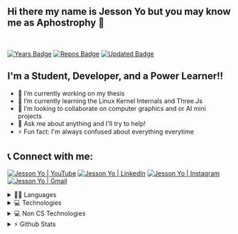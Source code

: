 [youtube]: https://www.youtube.com/channel/UCQb7qBNuyF9tyofwAQn8psg
[instagram]: https://www.instagram.com/jessonyoo/
[linkedin]: https://www.linkedin.com/in/jesson-yo/
[mailto]: mailto:aphostrophy@gmail.com

## Hi there my name is Jesson Yo but you may know me as Aphostrophy 👋
<br/>

[![Years Badge](https://badges.pufler.dev/years/aphostrophy)](https://badges.pufler.dev)
[![Repos Badge](https://badges.pufler.dev/repos/aphostrophy)](https://badges.pufler.dev)
[![Updated Badge](https://badges.pufler.dev/updated/aphostrophy/aphostrophy)](https://badges.pufler.dev)

## I'm a Student, Developer, and a Power Learner!!
- 🔭 I’m currently working on my thesis
- 🌱 I’m currently learning the Linux Kernel Internals and Three.Js
- 👯 I’m looking to collaborate on computer graphics and or AI mini projects
- 💬 Ask me about anything and I'll try to help!
- ⚡ Fun fact: I'm always confused about everything everytime

## 📞 Connect with me:

[<img alt="Jesson Yo | YouTube" src="https://img.shields.io/badge/-Youtube-FF0000?logo=youtube&logoColor=white" />][youtube]
[<img alt="Jesson Yo | LinkedIn" src="https://img.shields.io/badge/-jessonyo-0A66C2?logo=linkedin&logoColor=white" />][linkedin]
[<img alt="Jesson Yo | Instagram" src="https://img.shields.io/badge/-jessonyoo-E4405F?logo=Instagram&logoColor=white" />][instagram]
[<img alt="Jesson Yo | Gmail" src="https://img.shields.io/badge/-aphostrophy@gmail.com-EA4335?logo=gmail&logoColor=white" />][mailto]


<details>
  <summary>👩‍💻 Languages</summary>

  <img src="https://img.shields.io/badge/-C-A8B9CC?logo=c&logoColor=white&style=for-the-badge">
  <img src="https://img.shields.io/badge/-C++-00599C?logo=c%2b%2b&logoColor=white&style=for-the-badge">
  <img src="https://img.shields.io/badge/-Csharp-00599C?logo=c%20sharp&logoColor=white&style=for-the-badge">
  <img src="https://img.shields.io/badge/-Go-00ADD8?logo=go&logoColor=white&style=for-the-badge">
  <img src="https://img.shields.io/badge/-java-007396?logo=java&logoColor=white&style=for-the-badge">
  <img src="https://img.shields.io/badge/-python-3776AB?logo=python&logoColor=white&style=for-the-badge">
  <img src="https://img.shields.io/badge/-Javascript-F7DF1E?logo=javascript&logoColor=white&style=for-the-badge">
  <img src="https://img.shields.io/badge/-Typescript-3178C6?logo=typescript&logoColor=white&style=for-the-badge">
  <img src="https://img.shields.io/badge/-R-276DC3?logo=R&logoColor=white&style=for-the-badge">
  <img src="https://img.shields.io/badge/-php-777BB4?logo=php&logoColor=white&style=for-the-badge">
</details>

<details>
  <summary>💻 Technologies</summary>
  <img src="https://img.shields.io/badge/-HTML-E34F26?logo=html5&logoColor=white&style=for-the-badge">
  <img src="https://img.shields.io/badge/-CSS-1572B6?logo=css3&logoColor=white&style=for-the-badge">
  <img src="https://img.shields.io/badge/-Bootstrap-7952B3?logo=bootstrap&logoColor=white&style=for-the-badge">
  <img src="https://img.shields.io/badge/-SASS-CC6699?logo=sass&logoColor=white&style=for-the-badge">
  <img src="https://img.shields.io/badge/-Chakra%20UI-319795?logo=chakra%20UI&logoColor=white&style=for-the-badge">
  <img src="https://img.shields.io/badge/-React.Js-61DAFB?logo=react&logoColor=white&style=for-the-badge">
  <img src="https://img.shields.io/badge/-React%20Native-61DAFB?logo=react&logoColor=white&style=for-the-badge">
  <img src="https://img.shields.io/badge/-Node%20Js-339933?logo=node.js&logoColor=white&style=for-the-badge">
  <img src="https://img.shields.io/badge/-Mongo%20DB-47A248?logo=mongodb&logoColor=white&style=for-the-badge">
  <img src="https://img.shields.io/badge/-Express.JS-000000?logo=express&logoColor=white&style=for-the-badge">
  <img src="https://img.shields.io/badge/-sql-4479A1?logo=mysql&logoColor=white&style=for-the-badge">
  <img src="https://img.shields.io/badge/-GitFlow-F05032?logo=git&logoColor=white&style=for-the-badge">
  <img src="https://img.shields.io/badge/-LibGDX-000000?logo=java&logoColor=white&style=for-the-badge">
  <img src="https://img.shields.io/badge/-Flask-000000?logo=flask&logoColor=white&style=for-the-badge">
  <img src="https://img.shields.io/badge/-Docker-2496ED?logo=Docker&logoColor=white&style=for-the-badge">
  <img src="https://img.shields.io/badge/-Kali Linux-557C94?logo=kali%20linux&logoColor=white&style=for-the-badge">
  <img src="https://img.shields.io/badge/-Vercel-000000?logo=Vercel&logoColor=white&style=for-the-badge">
  <img src="https://img.shields.io/badge/-Qt-41CD52?logo=Qt&logoColor=white&style=for-the-badge">
  <img src="https://img.shields.io/badge/-Next.Js-000000?logo=Next.js&logoColor=white&style=for-the-badge">
  <img src="https://img.shields.io/badge/-Gatsby.Js-000000?logo=Gatsby&logoColor=white&style=for-the-badge">
  <img src="https://img.shields.io/badge/-Google%20Cloud%20Platform-4285F4?logo=Google%20Cloud&logoColor=white&style=for-the-badge">
</details>

<details>
  <summary>💻 Non CS Technologies</summary>

  <img src="https://img.shields.io/badge/-Adobe Photoshop-31A8FF?logo=Adobe%20Photoshop&logoColor=white&style=for-the-badge">
  <img src="https://img.shields.io/badge/-Excel-217346?logo=Microsoft%20Excel&logoColor=white&style=for-the-badge">
</details>

<details>
  <summary>⚡ Github Stats</summary>

  [![Top Langs](https://github-readme-stats.vercel.app/api/top-langs/?username=aphostrophy&layout=compact)](https://github.com/anuraghazra/github-readme-stats)
  [![Anurag's GitHub stats](https://github-readme-stats.vercel.app/api?username=aphostrophy&count_private=true&show_icons=true)](https://github.com/anuraghazra/github-readme-stats)

</details>
